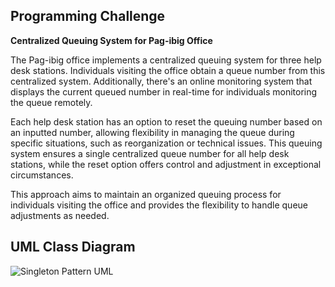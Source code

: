 ## Programming Challenge

<b>Centralized Queuing System for Pag-ibig Office</b>

The Pag-ibig office implements a centralized queuing system for three help desk stations. Individuals visiting the office obtain a queue number from this centralized system. Additionally, there's an online monitoring system that displays the current queued number in real-time for individuals monitoring the queue remotely.

Each help desk station has an option to reset the queuing number based on an inputted number, allowing flexibility in managing the queue during specific situations, such as reorganization or technical issues. This queuing system ensures a single centralized queue number for all help desk stations, while the reset option offers control and adjustment in exceptional circumstances.

This approach aims to maintain an organized queuing process for individuals visiting the office and provides the flexibility to handle queue adjustments as needed.

## UML Class Diagram

![Singleton Pattern UML](https://github.com/FroilanDelfinJr/singletonPattern/assets/142400742/536d1599-06b0-418c-906b-09db81f9f5b3)

